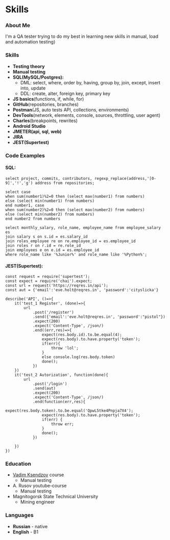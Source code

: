 # Skills
### About Me
I'm a QA tester trying to do my best in learning new skills in manual, load and automation testing)
### Skills
* **Testing theory**
* **Manual testing**
* **SQL(MySQL/Postgres):**
    * DML: select, where, order by, having, group by, join, except, insert into, update
    * DDL: create, alter, foreign key, primary key
* **JS basics**(functions, if, while, for)
* **GitHub**(repositories, branches)
* **Postman**(JS, auto tests API, collections, environments)
* **DevTools**(network, elements, console, sources, throttling, user agent)
* **Charles**(breakpoints, rewrites)
* **Android Studio**
* **JMETER(api, sql, web)**
* **JIRA**
* **JEST(Supertest)**
### Code Examples
#### SQL:
```
select project, commits, contributors, regexp_replace(address,'[0-9]','!','g') address from repositories;
```
```
select case
when sum(number1)%2=0 then (select max(number1) from numbers)
else (select min(number1) from numbers)
end number1, case 
when sum(number2)%2=0 then (select max(number2) from numbers)
else (select min(number2) from numbers)
end number2 from numbers
```
```
select monthly_salary, role_name, employee_name from employee_salary es 
join salary s on s.id = es.salary_id 
join roles_employee re on re.employee_id = es.employee_id 
join roles r on r.id = re.role_id
join employees e on e.id = es.employee_id
where role_name like '%Junior%' and role_name like '%Python%';
```
#### JEST(Supertest):
```
const request = require('supertest');
const expect = require('chai').expect;
const url = request('https://reqres.in/api');
const aut = {'email':'eve.holt@reqres.in', 'password':'cityslicka'}

describe('API', ()=>{
    it('test_1 Register', (done)=>{
        url
            .post('/register')
            .send({'email':'eve.holt@reqres.in', 'password':"pistol"})
            .expect(200)
            .expect('Content-Type', /json/)
            .end((err,res)=>{
                expect(res.body.id).to.be.equal(4);
                expect(res.body).to.have.property('token');
                if(err){
                    throw 'lol';
                }
                else console.log(res.body.token)
                done();
            })
    })
    it('test_2 Autorization', function(done){
        url
            .post('/login')
            .send(aut)
            .expect(200)
            .expect('Content-Type', /json/)
            .end(function(err,res){
                expect(res.body.token).to.be.equal('QpwL5tke4Pnpja7X4');
                expect(res.body).to.have.property('token');
                if(err) {
                    throw err;
                }
                done();
            })

    })
})
```
### Education
* [Vadim Ksendzov](https://ksendzov.com/) course
  * Manual testing
* A. Rusov youtube-course
  * Manual testing
* Magnitogorsk State Technical University
  * Mining engineer
### Languages
* **Russian** - native
* **English** - B1
